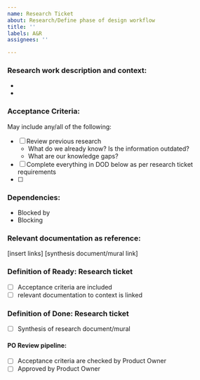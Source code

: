 ```yaml
---
name: Research Ticket
about: Research/Define phase of design workflow
title: ''
labels: A&R
assignees: ''

---
```


### Research work description and context:
  -
  - 

### Acceptance Criteria:
May include any/all of the following:
- [ ] Review previous research
  - What do we already know? Is the information outdated?
  - What are our knowledge gaps?
- [ ] Complete everything in DOD below as per research ticket requirements
- [ ]

### Dependencies:
- Blocked by
- Blocking

### Relevant documentation as reference:
[insert links]
[synthesis document/mural link]

### Definition of Ready: Research ticket

- [ ] Acceptance criteria are included
- [ ] relevant documentation to context is linked

### Definition of Done: Research ticket
 - [ ] Synthesis of research document/mural
#### PO Review pipeline:
 - [ ] Acceptance criteria are checked by Product Owner
 - [ ] Approved by Product Owner
